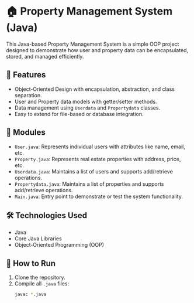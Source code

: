 # 🏠 Property Management System (Java)

This Java-based Property Management System is a simple OOP project designed to demonstrate how user and property data can be encapsulated, stored, and managed efficiently.

## 📌 Features
- Object-Oriented Design with encapsulation, abstraction, and class separation.
- User and Property data models with getter/setter methods.
- Data management using `Userdata` and `Propertydata` classes.
- Easy to extend for file-based or database integration.

## 🧩 Modules
- `User.java`: Represents individual users with attributes like name, email, etc.
- `Property.java`: Represents real estate properties with address, price, etc.
- `Userdata.java`: Maintains a list of users and supports add/retrieve operations.
- `Propertydata.java`: Maintains a list of properties and supports add/retrieve operations.
- `Main.java`: Entry point to demonstrate or test the system functionality.

## 🛠 Technologies Used
- Java
- Core Java Libraries
- Object-Oriented Programming (OOP)

## 🧪 How to Run
1. Clone the repository.
2. Compile all `.java` files:
   ```bash
   javac *.java
